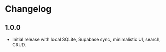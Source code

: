 # Changelog

## 1.0.0
- Initial release with local SQLite, Supabase sync, minimalistic UI, search, CRUD.
